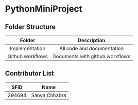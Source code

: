 # PythonMiniProject



## Folder Structure
| Folder | Description| 
| :---: | :---: |
| Implementation | All code and documentation|
| Github workflows | Documents with github workflows |



## Contributor List
|SFID| Name |
|:--:|:--:|
|294694| Sanya Chhabra |
